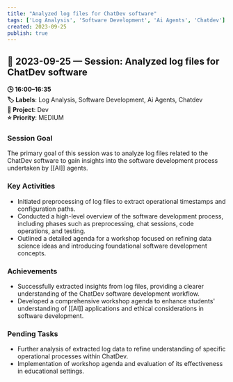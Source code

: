 ```yaml
---
title: "Analyzed log files for ChatDev software"
tags: ['Log Analysis', 'Software Development', 'Ai Agents', 'Chatdev']
created: 2023-09-25
publish: true
---
```


## 📅 2023-09-25 — Session: Analyzed log files for ChatDev software

**🕒 16:00–16:35**  
**🏷️ Labels**: Log Analysis, Software Development, Ai Agents, Chatdev  
**📂 Project**: Dev  
**⭐ Priority**: MEDIUM  


### Session Goal
The primary goal of this session was to analyze log files related to the ChatDev software to gain insights into the software development process undertaken by [[AI]] agents.

### Key Activities
- Initiated preprocessing of log files to extract operational timestamps and configuration paths.
- Conducted a high-level overview of the software development process, including phases such as preprocessing, chat sessions, code operations, and testing.
- Outlined a detailed agenda for a workshop focused on refining data science ideas and introducing foundational software development concepts.

### Achievements
- Successfully extracted insights from log files, providing a clearer understanding of the ChatDev software development workflow.
- Developed a comprehensive workshop agenda to enhance students' understanding of [[AI]] applications and ethical considerations in software development.

### Pending Tasks
- Further analysis of extracted log data to refine understanding of specific operational processes within ChatDev.
- Implementation of workshop agenda and evaluation of its effectiveness in educational settings.
